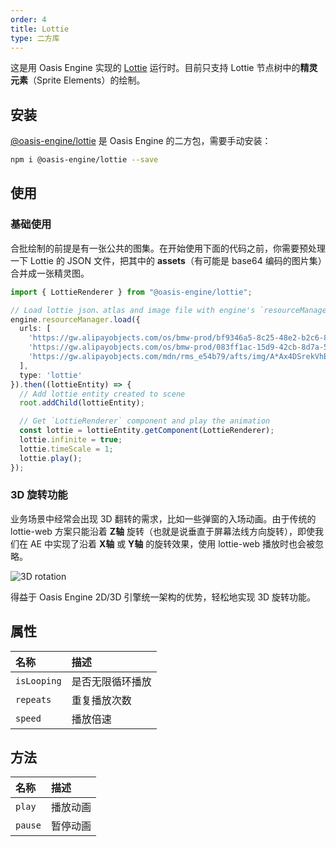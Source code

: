 ```yaml
---
order: 4
title: Lottie
type: 二方库
---
```


这是用 Oasis Engine 实现的 <a href="https://airbnb.design/lottie/" target="_blank">Lottie</a> 运行时。目前只支持 Lottie 节点树中的**精灵元素**（Sprite Elements）的绘制。

<playground src="lottie.ts"></playground>

## 安装

<a href="https://www.npmjs.com/package/@oasis-engine/lottie" target="_blank">@oasis-engine/lottie</a> 是 Oasis Engine 的二方包，需要手动安装：

```bash
npm i @oasis-engine/lottie --save
```

## 使用

### 基础使用
合批绘制的前提是有一张公共的图集。在开始使用下面的代码之前，你需要预处理一下 Lottie 的 JSON 文件，把其中的 **assets**（有可能是 base64 编码的图片集）合并成一张精灵图。

```typescript
import { LottieRenderer } from "@oasis-engine/lottie";

// Load lottie json、atlas and image file with engine's `resourceManager`
engine.resourceManager.load({
  urls: [
    'https://gw.alipayobjects.com/os/bmw-prod/bf9346a5-8c25-48e2-b2c6-8a504707c8c7.json',
    'https://gw.alipayobjects.com/os/bmw-prod/083ff1ac-15d9-42cb-8d7a-5b7c39b81f5f.json',
    'https://gw.alipayobjects.com/mdn/rms_e54b79/afts/img/A*Ax4DSrekVhEAAAAAAAAAAAAAARQnAQ'
  ],
  type: 'lottie'
}).then((lottieEntity) => {
  // Add lottie entity created to scene 
  root.addChild(lottieEntity);

  // Get `LottieRenderer` component and play the animation
  const lottie = lottieEntity.getComponent(LottieRenderer);
  lottie.infinite = true;
  lottie.timeScale = 1;
  lottie.play();
});
```

### 3D 旋转功能

业务场景中经常会出现 3D 翻转的需求，比如一些弹窗的入场动画。由于传统的 lottie-web 方案只能沿着 **Z轴** 旋转（也就是说垂直于屏幕法线方向旋转），即使我们在 AE 中实现了沿着 **X轴** 或 **Y轴** 的旋转效果，使用 lottie-web  播放时也会被忽略。

![3D rotation](https://gw.alipayobjects.com/mdn/rms_d27172/afts/img/A*qVYxTaEdVBgAAAAAAAAAAAAAARQnAQ)

得益于 Oasis Engine 2D/3D 引擎统一架构的优势，轻松地实现 3D 旋转功能。

<playground src="lottie-3d-rotation.ts"></playground>

## 属性

| 名称 |  描述 |
| :--- | :--- |
| `isLooping` | 是否无限循环播放 |
| `repeats` | 重复播放次数 |
| `speed` | 播放倍速 |

## 方法

| 名称 |  描述 |
| :--- | :--- |
| `play` | 播放动画 |
| `pause` | 暂停动画 |